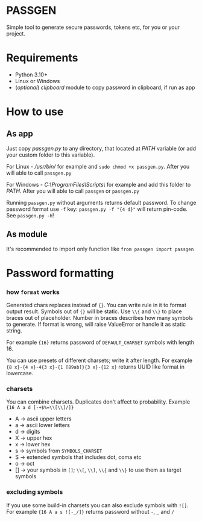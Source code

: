 # PASSGEN
Simple tool to generate secure passwords, tokens etc, for you or your project.

# Requirements
- Python 3.10+
- Linux or Windows
- (*optional*) *clipboard* module to copy password in clipboard, if run as app 

# How to use
## As app
Just copy *passgen.py* to any directory, that located at *PATH* variable (or add your custom folder to this variable).

For Linux - */usr/bin/* for example and `sudo chmod +x passgen.py`. After you will able to call `passgen.py`

For Windows - *C:\\ProgramFiles\\Scripts\\* for example and add this folder to *PATH*. After you will able to call `passgen` or `passgen.py`

Running `passgen.py` without arguments returns default password. To change password format use `-f` key: `passgen.py -f "{4 d}"` will return pin-code. See `passgen.py -h`!

## As module
It's recommended to import only function like `from passgen import passgen`

# Password formatting
### how `format` works
Generated chars replaces instead of `{}`. You can write rule in it to format output result. 
Symbols out of `{}` will be static. Use `\\{` and `\\}` to 
place braces out of placeholder. Number in braces describes how many symbols to generate. 
If format is wrong, will raise ValueError or handle it as static string.

For example `{16}` returns password of `DEFAULT_CHARSET` symbols with length 16.

You can use presets of different charsets; write it after length. For example
`{8 x}-{4 x}-4{3 x}-{1 [89ab]}{3 x}-{12 x}` returns UUID like format in lowercase.

### charsets
You can combine charsets. Duplicates don't affect to probability. Example `{16 A a d [-+$%=\\[\\]/]}`
- A -> ascii upper letters
- a -> ascii lower letters
- d -> digits
- X -> upper hex
- x -> lower hex
- s -> symbols from `SYMBOLS_CHARSET`
- S -> extended symbols that includes dot, coma etc
- o -> oct
- [] -> your symbols in `[]`; `\\[`, `\\]`, `\\{` and `\\}` to use them as target symbols

### excluding symbols
If you use some build-in charsets you can also exclude symbols with `![]`. For example
`{16 A a s ![-_/]}` returns password without `-`, `_` and `/`
